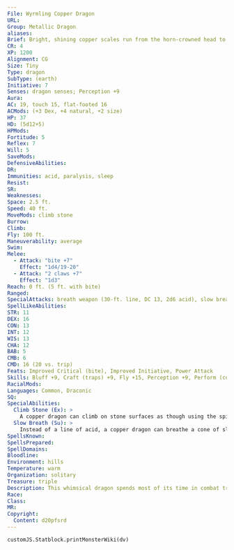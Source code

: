 ```yaml
---
File: Wyrmling Copper Dragon
URL: 
Group: Metallic Dragon
aliases: 
Brief: Bright, shining copper scales run from the horn-crowned head to the ridged tail of this long-winged dragon.
CR: 4
XP: 1200
Alignment: CG
Size: Tiny
Type: dragon
SubType: (earth)
Initiative: 7
Senses: dragon senses; Perception +9
Aura: 
AC: 19, touch 15, flat-footed 16
ACMods: (+3 Dex, +4 natural, +2 size)
HP: 37
HD: (5d12+5)
HPMods: 
Fortitude: 5
Reflex: 7
Will: 5
SaveMods: 
DefensiveAbilities: 
DR: 
Immunities: acid, paralysis, sleep
Resist: 
SR: 
Weaknesses: 
Space: 2.5 ft.
Speed: 40 ft.
MoveMods: climb stone
Burrow: 
Climb: 
Fly: 100 ft.
Maneuverability: average
Swim: 
Melee: 
  - Attack: "bite +7"
    Effect: "1d4/19-20"
  - Attack: "2 claws +7"
    Effect: "1d3"
Reach: 0 ft. (5 ft. with bite)
Ranged: 
SpecialAttacks: breath weapon (30-ft. line, DC 13, 2d6 acid), slow breath
SpellLikeAbilities: 
STR: 11
DEX: 16
CON: 13
INT: 12
WIS: 13
CHA: 12
BAB: 5
CMB: 6
CMD: 16 (20 vs. trip)
Feats: Improved Critical (bite), Improved Initiative, Power Attack
Skills: Bluff +9, Craft (traps) +9, Fly +15, Perception +9, Perform (comedy) +6, Sense Motive +9, Stealth +19
RacialMods: 
Languages: Common, Draconic
SQ: 
SpecialAbilities:
  Climb Stone (Ex): >
    A copper dragon can climb on stone surfaces as though using the spider climb spell.
  Slow Breath (Su): >
    Instead of a line of acid, a copper dragon can breathe a cone of slowing gas. Those in the cone must make a Fortitude save or be slowed (as per the spell slow for 1d6 rounds plus 1 round per age category of the dragon.
SpellsKnown: 
SpellsPrepared: 
SpellDomains: 
Bloodline: 
Environment: hills
Temperature: warm
Organization: solitary
Treasure: triple
Description: This whimsical dragon spends most of its time in combat trying to annoy and frustrate its enemies.
Race: 
Class: 
MR: 
Copyright:
  Content: d20pfsrd
---
```

```dataviewjs
customJS.Statblock.printMonsterWiki(dv)
```
